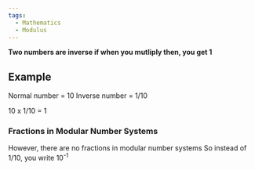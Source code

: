 ```yaml
---
tags:
  - Mathematics
  - Modulus
---
```


**Two numbers are inverse if when you mutliply then, you get 1**

## Example
Normal number = 10
Inverse number = 1/10

10 x 1/10 = 1

### Fractions in Modular Number Systems
However, there are no fractions in modular number systems
So instead of 1/10, you write 10<sup>-1</sup>

